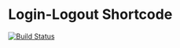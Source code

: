 Login-Logout Shortcode
======================

[![Build Status](https://travis-ci.org/prontotools/login-logout-shortcode.svg?branch=develop)](https://travis-ci.org/prontotools/login-logout-shortcode)
